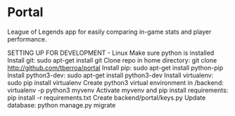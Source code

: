 # Portal
League of Legends app for easily comparing in-game stats and player performance.


SETTING UP FOR DEVELOPMENT - Linux
Make sure python is installed
Install git: sudo apt-get install git
Clone repo in home directory: git clone http://github.com/tberroa/portal
Install pip: sudo apt-get install python-pip
Install python3-dev: sudo apt-get install python3-dev
Install virtualenv: sudo pip install virtualenv
Create python3 virtual environment in /backend: virtualenv -p python3 myvenv
Activate myvenv and pip install requirements: pip install -r requirements.txt
Create backend/portal/keys.py
Update database: python manage.py migrate

